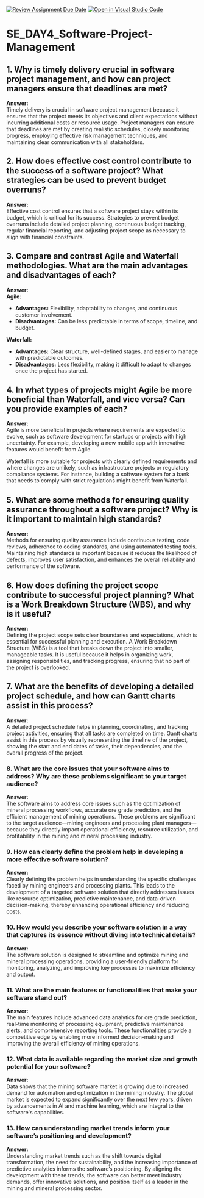 [![Review Assignment Due Date](https://classroom.github.com/assets/deadline-readme-button-22041afd0340ce965d47ae6ef1cefeee28c7c493a6346c4f15d667ab976d596c.svg)](https://classroom.github.com/a/9pw6JKcu)
[![Open in Visual Studio Code](https://classroom.github.com/assets/open-in-vscode-2e0aaae1b6195c2367325f4f02e2d04e9abb55f0b24a779b69b11b9e10269abc.svg)](https://classroom.github.com/online_ide?assignment_repo_id=15713537&assignment_repo_type=AssignmentRepo)
# SE_DAY4_Software-Project-Management
## 1. Why is timely delivery crucial in software project management, and how can project managers ensure that deadlines are met?
**Answer:**  
Timely delivery is crucial in software project management because it ensures that the project meets its objectives and client expectations without incurring additional costs or resource usage. Project managers can ensure that deadlines are met by creating realistic schedules, closely monitoring progress, employing effective risk management techniques, and maintaining clear communication with all stakeholders.

## 2. How does effective cost control contribute to the success of a software project? What strategies can be used to prevent budget overruns?
**Answer:**  
Effective cost control ensures that a software project stays within its budget, which is critical for its success. Strategies to prevent budget overruns include detailed project planning, continuous budget tracking, regular financial reporting, and adjusting project scope as necessary to align with financial constraints.

## 3. Compare and contrast Agile and Waterfall methodologies. What are the main advantages and disadvantages of each?
**Answer:**  
**Agile:**
- **Advantages:** Flexibility, adaptability to changes, and continuous customer involvement.
- **Disadvantages:** Can be less predictable in terms of scope, timeline, and budget.

**Waterfall:**
- **Advantages:** Clear structure, well-defined stages, and easier to manage with predictable outcomes.
- **Disadvantages:** Less flexibility, making it difficult to adapt to changes once the project has started.

## 4. In what types of projects might Agile be more beneficial than Waterfall, and vice versa? Can you provide examples of each?
**Answer:**  
Agile is more beneficial in projects where requirements are expected to evolve, such as software development for startups or projects with high uncertainty. For example, developing a new mobile app with innovative features would benefit from Agile.

Waterfall is more suitable for projects with clearly defined requirements and where changes are unlikely, such as infrastructure projects or regulatory compliance systems. For instance, building a software system for a bank that needs to comply with strict regulations might benefit from Waterfall.

## 5. What are some methods for ensuring quality assurance throughout a software project? Why is it important to maintain high standards?
**Answer:**  
Methods for ensuring quality assurance include continuous testing, code reviews, adherence to coding standards, and using automated testing tools. Maintaining high standards is important because it reduces the likelihood of defects, improves user satisfaction, and enhances the overall reliability and performance of the software.

## 6. How does defining the project scope contribute to successful project planning? What is a Work Breakdown Structure (WBS), and why is it useful?
**Answer:**  
Defining the project scope sets clear boundaries and expectations, which is essential for successful planning and execution. A Work Breakdown Structure (WBS) is a tool that breaks down the project into smaller, manageable tasks. It is useful because it helps in organizing work, assigning responsibilities, and tracking progress, ensuring that no part of the project is overlooked.

## 7. What are the benefits of developing a detailed project schedule, and how can Gantt charts assist in this process?
**Answer:**  
A detailed project schedule helps in planning, coordinating, and tracking project activities, ensuring that all tasks are completed on time. Gantt charts assist in this process by visually representing the timeline of the project, showing the start and end dates of tasks, their dependencies, and the overall progress of the project.

### 8. What are the core issues that your software aims to address? Why are these problems significant to your target audience?
**Answer:**  
The software aims to address core issues such as the optimization of mineral processing workflows, accurate ore grade prediction, and the efficient management of mining operations. These problems are significant to the target audience—mining engineers and processing plant managers—because they directly impact operational efficiency, resource utilization, and profitability in the mining and mineral processing industry.

### 9. How can clearly define the problem help in developing a more effective software solution?
**Answer:**  
Clearly defining the problem helps in understanding the specific challenges faced by mining engineers and processing plants. This leads to the development of a targeted software solution that directly addresses issues like resource optimization, predictive maintenance, and data-driven decision-making, thereby enhancing operational efficiency and reducing costs.

### 10. How would you describe your software solution in a way that captures its essence without diving into technical details?
**Answer:**  
The software solution is designed to streamline and optimize mining and mineral processing operations, providing a user-friendly platform for monitoring, analyzing, and improving key processes to maximize efficiency and output.

### 11. What are the main features or functionalities that make your software stand out?
**Answer:**  
The main features include advanced data analytics for ore grade prediction, real-time monitoring of processing equipment, predictive maintenance alerts, and comprehensive reporting tools. These functionalities provide a competitive edge by enabling more informed decision-making and improving the overall efficiency of mining operations.

### 12. What data is available regarding the market size and growth potential for your software?
**Answer:**  
Data shows that the mining software market is growing due to increased demand for automation and optimization in the mining industry. The global market is expected to expand significantly over the next few years, driven by advancements in AI and machine learning, which are integral to the software's capabilities.

### 13. How can understanding market trends inform your software’s positioning and development?
**Answer:**  
Understanding market trends such as the shift towards digital transformation, the need for sustainability, and the increasing importance of predictive analytics informs the software’s positioning. By aligning the development with these trends, the software can better meet industry demands, offer innovative solutions, and position itself as a leader in the mining and mineral processing sector.

